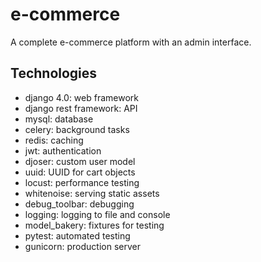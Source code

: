 # e-commerce

A complete e-commerce platform with an admin interface.

## Technologies

- django 4.0: web framework
- django rest framework: API
- mysql: database
- celery: background tasks
- redis: caching
- jwt: authentication
- djoser: custom user model
- uuid: UUID for cart objects
- locust: performance testing
- whitenoise: serving static assets
- debug_toolbar: debugging
- logging: logging to file and console
- model_bakery: fixtures for testing
- pytest: automated testing
- gunicorn: production server
